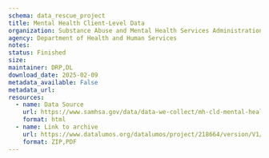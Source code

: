 ```yaml
---
schema: data_rescue_project 
title: Mental Health Client-Level Data
organization: Substance Abuse and Mental Health Services Administration (SAMHSA)
agency: Department of Health and Human Services
notes: 
status: Finished
size: 
maintainer: DRP,DL
download_date: 2025-02-09
metadata_available: False
metadata_url: 
resources:
  - name: Data Source
    url: https://www.samhsa.gov/data/data-we-collect/mh-cld-mental-health-client-level-data/datafiles
    format: html
  - name: Link to archive
    url: https://www.datalumos.org/datalumos/project/218664/version/V1/view
    format: ZIP,PDF
---
```

